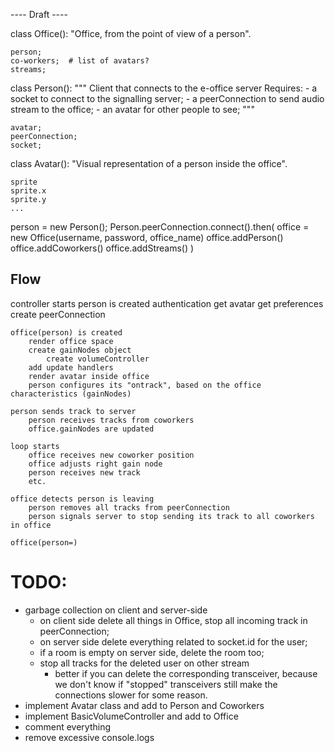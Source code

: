 ---- Draft ----

class Office():
    "Office, from the point of view of a person".

    person;
    co-workers;  # list of avatars?
    streams;

class Person():
    """
    Client that connects to the e-office server
    Requires:
        - a socket to connect to the signalling server;
        - a peerConnection to send audio stream to the office;
        - an avatar for other people to see;
    """

    avatar;
    peerConnection;
    socket;


class Avatar():
    "Visual representation of a person inside the office".

    sprite
    sprite.x
    sprite.y
    ...

person = new Person();
Person.peerConnection.connect().then(
    office = new Office(username, password, office_name)
    office.addPerson()
    office.addCoworkers()
    office.addStreams()
)

## Flow

controller starts
	person is created
		authentication
		get avatar
		get preferences
        create peerConnection

	office(person) is created
		render office space
		create gainNodes object
			create volumeController
		add update handlers
        render avatar inside office
        person configures its "ontrack", based on the office characteristics (gainNodes)
	
	person sends track to server
		person receives tracks from coworkers
		office.gainNodes are updated

	loop starts
		office receives new coworker position
		office adjusts right gain node
		person receives new track
		etc.

	office detects person is leaving
		person removes all tracks from peerConnection
		person signals server to stop sending its track to all coworkers in office
    
    office(person=)


# TODO:

- garbage collection on client and server-side
    - on client side delete all things in Office, stop all incoming track in peerConnection;
    - on server side delete everything related to socket.id for the user;
    - if a room is empty on server side, delete the room too;
    - stop all tracks for the deleted user on other stream
        - better if you can delete the corresponding transceiver, because we don't know if "stopped" transceivers still make the connections slower for some reason.
- implement Avatar class and add to Person and Coworkers
- implement BasicVolumeController and add to Office
- comment everything
- remove excessive console.logs